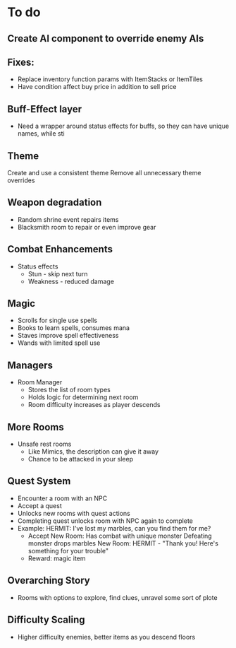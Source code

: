# To do

## Create AI component to override enemy AIs

## Fixes:
- Replace inventory function params with ItemStacks or ItemTiles
- Have condition affect buy price in addition to sell price

## Buff-Effect layer
- Need a wrapper around status effects for buffs, so they can have unique names, while sti

## Theme
Create and use a consistent theme
Remove all unnecessary theme overrides

## Weapon degradation
- Random shrine event repairs items
- Blacksmith room to repair or even improve gear

## Combat Enhancements
- Status effects
    - Stun - skip next turn
    - Weakness - reduced damage

## Magic
- Scrolls for single use spells
- Books to learn spells, consumes mana
- Staves improve spell effectiveness
- Wands with limited spell use

## Managers
- Room Manager
    - Stores the list of room types
    - Holds logic for determining next room
    - Room difficulty increases as player descends

## More Rooms
- Unsafe rest rooms
    - Like Mimics, the description can give it away
    - Chance to be attacked in your sleep

## Quest System
- Encounter a room with an NPC
- Accept a quest
- Unlocks new rooms with quest actions
- Completing quest unlocks room with NPC again to complete
- Example:
    HERMIT: I've lost my marbles, can you find them for me?
    - Accept
    New Room: Has combat with unique monster
        Defeating monster drops marbles
    New Room: HERMIT - "Thank you! Here's something for your trouble"
    - Reward: magic item

## Overarching Story
- Rooms with options to explore, find clues, unravel some sort of plote

## Difficulty Scaling
- Higher difficulty enemies, better items as you descend floors